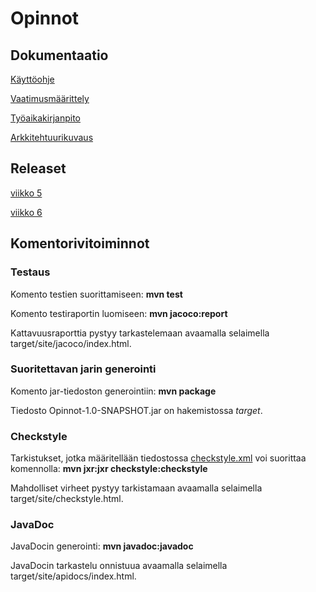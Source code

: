 # Opinnot

## Dokumentaatio
[Käyttöohje](https://github.com/ellikarvonen/otm-harjoitustyo/blob/master/harjoitustyo/dokumentaatio/kayttoohje.md)

[Vaatimusmäärittely](https://github.com/ellikarvonen/otm-harjoitustyo/blob/master/harjoitustyo/dokumentaatio/vaatimusmaarittely.md)

[Työaikakirjanpito](https://github.com/ellikarvonen/otm-harjoitustyo/blob/master/harjoitustyo/dokumentaatio/tyoaikakirjanpito.md)

[Arkkitehtuurikuvaus](https://github.com/ellikarvonen/otm-harjoitustyo/blob/master/harjoitustyo/dokumentaatio/arkkitehtuuri.md)

## Releaset
[viikko 5](https://github.com/ellikarvonen/otm-harjoitustyo/releases/tag/viikko5)

[viikko 6](https://github.com/ellikarvonen/otm-harjoitustyo/releases/tag/viikko6)

## Komentorivitoiminnot

### Testaus

Komento testien suorittamiseen: **mvn test**

Komento testiraportin luomiseen: **mvn jacoco:report**

Kattavuusraporttia pystyy tarkastelemaan avaamalla selaimella target/site/jacoco/index.html.

### Suoritettavan jarin generointi

Komento jar-tiedoston generointiin: **mvn package**

Tiedosto Opinnot-1.0-SNAPSHOT.jar on hakemistossa *target*.


### Checkstyle

Tarkistukset, jotka määritellään tiedostossa [checkstyle.xml](https://github.com/ellikarvonen/otm-harjoitustyo/blob/master/harjoitustyo/Opinnot/checkstyle.xml) voi suorittaa komennolla: **mvn jxr:jxr checkstyle:checkstyle**

Mahdolliset virheet pystyy tarkistamaan avaamalla selaimella target/site/checkstyle.html.

### JavaDoc

JavaDocin generointi: **mvn javadoc:javadoc**

JavaDocin tarkastelu onnistuua avaamalla selaimella target/site/apidocs/index.html.

